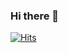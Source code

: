 ### Hi there 👋

<!--
**ParkChangSun/ParkChangSun** is a ✨ _special_ ✨ repository because its `README.md` (this file) appears on your GitHub profile.

- 🔭 I’m currently working on ...
- 🌱 I’m currently learning ...
- 👯 I’m looking to collaborate on ...
- 🤔 I’m looking for help with ...
- 💬 Ask me about ...
- 📫 How to reach me: ...
- 😄 Pronouns: ...
- ⚡ Fun fact: ...
-->

[![Hits](https://hits.seeyoufarm.com/api/count/incr/badge.svg?url=https%3A%2F%2Fgithub.com%2FParkChangSun&count_bg=%2379C83D&title_bg=%23555555&icon=github.svg&icon_color=%23000000&title=WELCOMEs&edge_flat=false)](https://hits.seeyoufarm.com)

